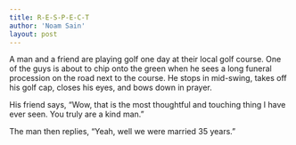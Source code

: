 ```yaml
---
title: R-E-S-P-E-C-T
author: 'Noam Sain'
layout: post
---
```


A man and a friend are playing golf one day at their local golf course. One of the guys is about to chip onto the green when he sees a long funeral procession on the road next to the course. He stops in mid-swing, takes off his golf cap, closes his eyes, and bows down in prayer.  
  
His friend says, “Wow, that is the most thoughtful and touching thing I have ever seen. You truly are a kind man.”

The man then replies, “Yeah, well we were married 35 years.”
